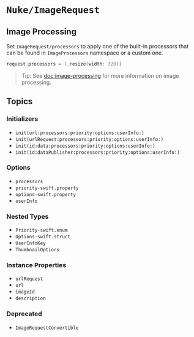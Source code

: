 # ``Nuke/ImageRequest``

## Image Processing

Set ``ImageRequest/processors`` to apply one of the built-in processors that can be found in ``ImageProcessors`` namespace or a custom one.

```swift
request.processors = [.resize(width: 320)]
```

> Tip: See <doc:image-processing> for more information on image processing.

## Topics

### Initializers

- ``init(url:processors:priority:options:userInfo:)``
- ``init(urlRequest:processors:priority:options:userInfo:)``
- ``init(id:data:processors:priority:options:userInfo:)``
- ``init(id:dataPublisher:processors:priority:options:userInfo:)``

### Options

- ``processors``
- ``priority-swift.property``
- ``options-swift.property``
- ``userInfo``

### Nested Types

- ``Priority-swift.enum``
- ``Options-swift.struct``
- ``UserInfoKey``
- ``ThumbnailOptions``

### Instance Properties

- ``urlRequest``
- ``url``
- ``imageId``
- ``description``

### Deprecated 

- ``ImageRequestConvertible``
